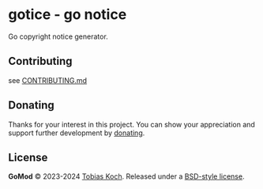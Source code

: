 # gotice - go notice
Go copyright notice generator.

## Contributing
see [CONTRIBUTING.md](CONTRIBUTING.md)

## Donating
Thanks for your interest in this project. You can show your appreciation and support further development by [donating](https://www.tk-software.de/donate).

## License
**GoMod** © 2023-2024 [Tobias Koch](https://www.tk-software.de). Released under a [BSD-style license](https://gitlab.com/tobiaskoch/gomod/-/blob/main/LICENSE).